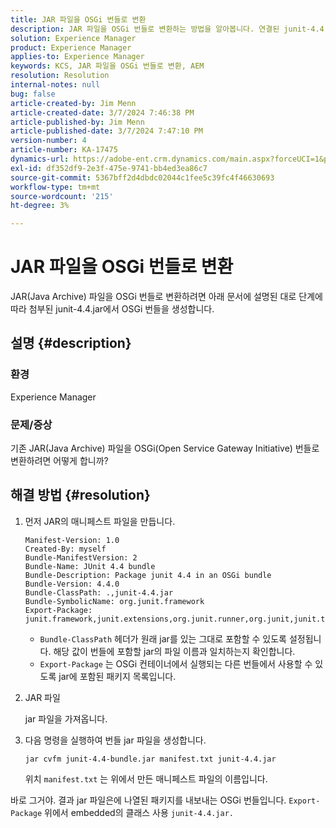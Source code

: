 ```yaml
---
title: JAR 파일을 OSGi 번들로 변환
description: JAR 파일을 OSGi 번들로 변환하는 방법을 알아봅니다. 연결된 junit-4.4.jar에서 OSGi 번들을 만들려면 이 예제를 따르십시오.
solution: Experience Manager
product: Experience Manager
applies-to: Experience Manager
keywords: KCS, JAR 파일을 OSGi 번들로 변환, AEM
resolution: Resolution
internal-notes: null
bug: false
article-created-by: Jim Menn
article-created-date: 3/7/2024 7:46:38 PM
article-published-by: Jim Menn
article-published-date: 3/7/2024 7:47:10 PM
version-number: 4
article-number: KA-17475
dynamics-url: https://adobe-ent.crm.dynamics.com/main.aspx?forceUCI=1&pagetype=entityrecord&etn=knowledgearticle&id=93faf665-bbdc-ee11-904d-6045bd006268
exl-id: df352df9-2e3f-475e-9741-bb4ed3ea86c7
source-git-commit: 5367bff2d4dbdc02044c1fee5c39fc4f46630693
workflow-type: tm+mt
source-wordcount: '215'
ht-degree: 3%

---
```


# JAR 파일을 OSGi 번들로 변환


JAR(Java Archive) 파일을 OSGi 번들로 변환하려면 아래 문서에 설명된 대로 단계에 따라 첨부된 junit-4.4.jar에서 OSGi 번들을 생성합니다.

## 설명 {#description}


### <b>환경</b>

Experience Manager

### <b>문제/증상</b>

기존 JAR(Java Archive) 파일을 OSGi(Open Service Gateway Initiative) 번들로 변환하려면 어떻게 합니까?


## 해결 방법 {#resolution}


1. 먼저 JAR의 매니페스트 파일을 만듭니다.


   ```
   Manifest-Version: 1.0
   Created-By: myself
   Bundle-ManifestVersion: 2
   Bundle-Name: JUnit 4.4 bundle
   Bundle-Description: Package junit 4.4 in an OSGi bundle
   Bundle-Version: 4.4.0
   Bundle-ClassPath: .,junit-4.4.jar
   Bundle-SymbolicName: org.junit.framework
   Export-Package: junit.framework,junit.extensions,org.junit.runner,org.junit,junit.textui
   ```


   - `Bundle-ClassPath` 헤더가 원래 jar를 있는 그대로 포함할 수 있도록 설정됩니다. 해당 값이 번들에 포함할 jar의 파일 이름과 일치하는지 확인합니다.
   - `Export-Package` 는 OSGi 컨테이너에서 실행되는 다른 번들에서 사용할 수 있도록 jar에 포함된 패키지 목록입니다.

1. JAR 파일

   jar 파일을 가져옵니다.

1. 다음 명령을 실행하여 번들 jar 파일을 생성합니다.


   ```
   jar cvfm junit-4.4-bundle.jar manifest.txt junit-4.4.jar
   ```

   위치 `manifest.txt` 는 위에서 만든 매니페스트 파일의 이름입니다.


바로 그거야. 결과 jar 파일은에 나열된 패키지를 내보내는 OSGi 번들입니다. `Export-Package` 위에서 embedded의 클래스 사용 `junit-4.4.jar.`
